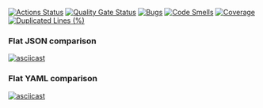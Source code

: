 [![Actions Status](https://github.com/G3ntleM4n/frontend-project-46/actions/workflows/hexlet-check.yml/badge.svg)](https://github.com/G3ntleM4n/frontend-project-46/actions)
[![Quality Gate Status](https://sonarcloud.io/api/project_badges/measure?project=G3ntleM4n_frontend-project-46&metric=alert_status)](https://sonarcloud.io/summary/new_code?id=G3ntleM4n_frontend-project-46)
[![Bugs](https://sonarcloud.io/api/project_badges/measure?project=G3ntleM4n_frontend-project-46&metric=bugs)](https://sonarcloud.io/summary/new_code?id=G3ntleM4n_frontend-project-46)
[![Code Smells](https://sonarcloud.io/api/project_badges/measure?project=G3ntleM4n_frontend-project-46&metric=code_smells)](https://sonarcloud.io/summary/new_code?id=G3ntleM4n_frontend-project-46)
[![Coverage](https://sonarcloud.io/api/project_badges/measure?project=G3ntleM4n_frontend-project-46&metric=coverage)](https://sonarcloud.io/summary/new_code?id=G3ntleM4n_frontend-project-46)
[![Duplicated Lines (%)](https://sonarcloud.io/api/project_badges/measure?project=G3ntleM4n_frontend-project-46&metric=duplicated_lines_density)](https://sonarcloud.io/summary/new_code?id=G3ntleM4n_frontend-project-46)


### Flat JSON comparison
[![asciicast](https://asciinema.org/a/idbA5MkVuJlOuJ0lnj3f6G40N.svg)](https://asciinema.org/a/idbA5MkVuJlOuJ0lnj3f6G40N)

### Flat YAML comparison
[![asciicast](https://asciinema.org/a/YBy615kMxqg2B3pGwcOoqT6JX.svg)](https://asciinema.org/a/YBy615kMxqg2B3pGwcOoqT6JX)